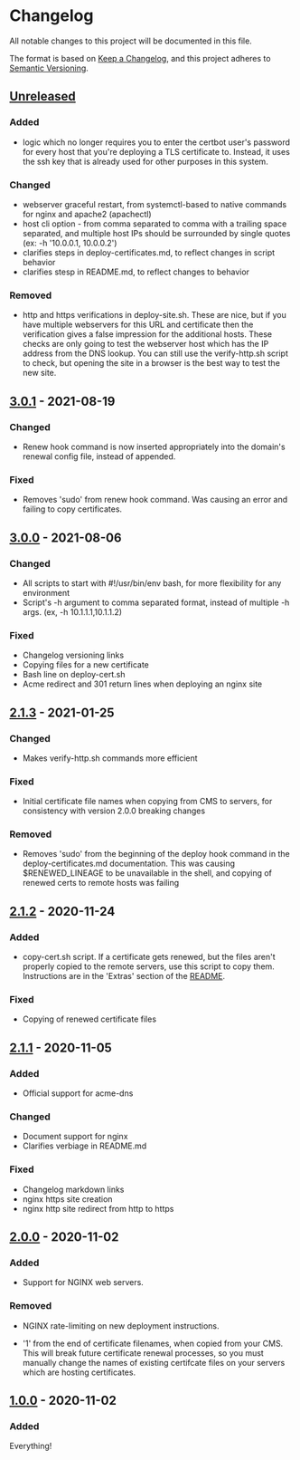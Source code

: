 # Changelog

All notable changes to this project will be documented in this file.

The format is based on [Keep a Changelog](https://keepachangelog.com/en/1.0.0/),
and this project adheres to [Semantic Versioning](https://semver.org/spec/v2.0.0.html).

## [Unreleased]

### Added

- logic which no longer requires you to enter the certbot user's password for every host that you're deploying a TLS certificate to. Instead, it uses the ssh key that is already used for other purposes in this system.

### Changed

- webserver graceful restart, from systemctl-based to native commands for nginx and apache2 (apachectl)
- host cli option - from comma separated to comma with a trailing space separated, and multiple host IPs should be surrounded by single quotes (ex: -h '10.0.0.1, 10.0.0.2')
- clarifies steps in deploy-certificates.md, to reflect changes in script behavior
- clarifies stesp in README.md, to reflect changes to behavior

### Removed

- http and https verifications in deploy-site.sh. These are nice, but if you have multiple webservers for this URL and certificate then the verification gives a false impression for the additional hosts. These checks are only going to test the webserver host which has the IP address from the DNS lookup. You can still use the verify-http.sh script to check, but opening the site in a browser is the best way to test the new site.

## [3.0.1] - 2021-08-19

### Changed

- Renew hook command is now inserted appropriately into the domain's renewal config file, instead of appended.

### Fixed

- Removes 'sudo' from renew hook command. Was causing an error and failing to copy certificates.

## [3.0.0] - 2021-08-06

### Changed

- All scripts to start with #!/usr/bin/env bash, for more flexibility for any environment
- Script's -h argument to comma separated format, instead of multiple -h args. (ex, -h 10.1.1.1,10.1.1.2)

### Fixed

- Changelog versioning links
- Copying files for a new certificate
- Bash line on deploy-cert.sh
- Acme redirect and 301 return lines when deploying an nginx site

## [2.1.3] - 2021-01-25

### Changed

- Makes verify-http.sh commands more efficient

### Fixed

- Initial certificate file names when copying from CMS to servers, for consistency with version 2.0.0 breaking changes

### Removed

- Removes 'sudo' from the beginning of the deploy hook command in the deploy-certificates.md documentation. This was causing $RENEWED_LINEAGE to be unavailable in the shell, and copying of renewed certs to remote hosts was failing

## [2.1.2] - 2020-11-24

### Added

- copy-cert.sh script. If a certificate gets renewed, but the files aren't properly copied to the remote servers, use this script to copy them. Instructions are in the 'Extras' section of the [README](./README.md).

### Fixed

- Copying of renewed certificate files

## [2.1.1] - 2020-11-05

### Added

- Official support for acme-dns

### Changed

- Document support for nginx
- Clarifies verbiage in README.md

### Fixed

- Changelog markdown links
- nginx https site creation
- nginx http site redirect from http to https

## [2.0.0] - 2020-11-02

### Added

- Support for NGINX web servers.

### Removed

- NGINX rate-limiting on new deployment instructions.

- '1' from the end of certificate filenames, when copied from your CMS. This will break future certificate renewal processes, so you must manually change the names of existing certifcate files on your servers which are hosting certificates.

## [1.0.0] - 2020-11-02

### Added

Everything!

[Unreleased]: https://github.com/endeavorcomm/le-cms/compare/v3.0.0...HEAD
[3.0.1]: https://github.com/endeavorcomm/le-cms/compare/v3.0.1...v3.0.0
[3.0.0]: https://github.com/endeavorcomm/le-cms/compare/v3.0.0...v2.1.3
[2.1.3]: https://github.com/endeavorcomm/le-cms/compare/v2.1.2...v2.1.3
[2.1.2]: https://github.com/endeavorcomm/le-cms/compare/2.1.1...v2.1.2
[2.1.1]: https://github.com/endeavorcomm/le-cms/compare/2.0.0...2.1.1
[2.0.0]: https://github.com/endeavorcomm/le-cms/compare/1.0.0...2.0.0
[1.0.0]: https://github.com/endeavorcomm/le-cms/releases/tag/1.0.0
